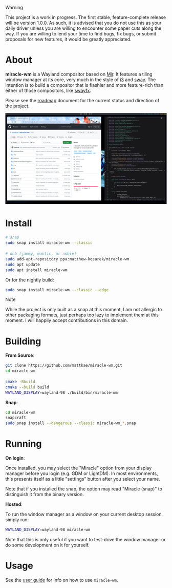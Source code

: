 > [!WARNING]
> This project is a work in progress. The first stable, feature-complete release
> will be version 1.0.0. As such, it is advised that you do not use this as your daily driver
> unless you are willing to encounter some paper cuts along the way. If you are willing to 
> lend your time to find bugs, fix bugs, or submit proposals for new features, it would
> be greatly appreciated.

# About
**miracle-wm** is a Wayland compositor based on [Mir](https://github.com/MirServer/mir). It features a tiling
window manager at its core, very much in the style of [i3](https://i3wm.org/) and [sway](https://github.com/swaywm/sway).
The intention is to build a compositor that is flashier and more feature-rich than either of those compositors, like [swayfx](https://github.com/WillPower3309/swayfx).

Please see the [roadmap](./ROADMAP.md) document for the current status and direction of the project.

![miracle in action](./resources/screenshot1.png "miracle in action")

# Install
```sh
# snap
sudo snap install miracle-wm --classic

# deb (jammy, mantic, or noble)
sudo add-apt-repository ppa:matthew-kosarek/miracle-wm
sudo apt update
sudo apt install miracle-wm
```

Or for the nightly build:
```sh
sudo snap install miracle-wm --classic --edge
```

> [!NOTE]
> While the project is only built as a snap at this moment, I am not allergic to other packaging formats, just perhaps
> too lazy to implement them at this moment. I will happily accept contributions in this domain.


# Building
**From Source**:
```sh
git clone https://github.com/mattkae/miracle-wm.git
cd miracle-wm

cmake -Bbuild
cmake --build build
WAYLAND_DISPLAY=wayland-98 ./build/bin/miracle-wm
```

**Snap**:
```sh
cd miracle-wm
snapcraft
sudo snap install --dangerous --classic miracle-wm_*.snap
```

# Running

**On login**:

Once installed, you may select the "Miracle" option from your display manager before you login (e.g. GDM or LightDM).
In most environments, this presents itself as a little "settings" button after you select your name.

Note that if you installed the snap, the option may read "Miracle (snap)" to distinguish it from the binary version.

**Hosted**:

To run the window manager as a window on your current desktop session, simply run:
```sh
WAYLAND_DISPLAY=wayland-98 miracle-wm
```

Note that this is only useful if you want to test-drive the window manager or do some development on it for yourself.

# Usage
See the [user guide](USERGUIDE.md) for info on how to use `miracle-wm`.
